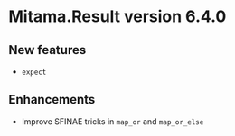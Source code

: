 # Mitama.Result version 6.4.0

## New features

- `expect`

## Enhancements

- Improve SFINAE tricks in `map_or` and `map_or_else`
